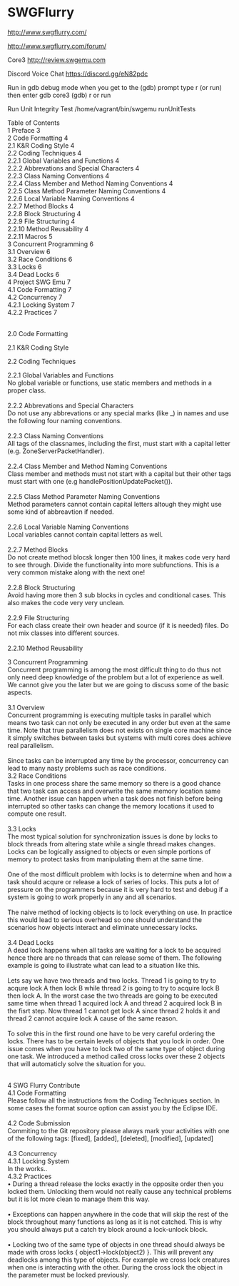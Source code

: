 # SWGFlurry
http://www.swgflurry.com/

http://www.swgflurry.com/forum/

Core3 http://review.swgemu.com

Discord Voice Chat
https://discord.gg/eN82pdc

Run in gdb debug mode
when you get to the (gdb) prompt type r (or run) then enter 
gdb core3
(gdb) r or run

Run Unit Integrity Test
/home/vagrant/bin/swgemu runUnitTests





Table of Contents<br>
1	Preface	3<br>
2	Code Formatting	4<br>
2.1	K&R Coding Style	4<br>
2.2	Coding Techniques	4<br>
2.2.1	Global Variables and Functions	4<br>
2.2.2	Abbrevations and Special Characters	4<br>
2.2.3	Class Naming Conventions	4<br>
2.2.4	Class Member and Method Naming Conventions	4<br>
2.2.5	Class Method Parameter Naming Conventions	4<br>
2.2.6	Local Variable Naming Conventions	4<br>
2.2.7	Method Blocks	4<br>
2.2.8	Block Structuring	4<br>
2.2.9	File Structuring	4<br>
2.2.10	Method Reusability	4<br>
2.2.11	Macros	5<br>
3	Concurrent Programming	6<br>
3.1	Overview	6<br>
3.2	Race Conditions	6<br>
3.3	Locks	6<br>
3.4	Dead Locks	6<br>
4	Project SWG Emu	7<br>
4.1	Code Formatting	7<br>
4.2	Concurrency	7<br>
4.2.1	Locking System	7<br>
4.2.2	Practices	7<br><br>

2.0	Code Formatting<br>

2.1	K&R Coding Style<br>

2.2	Coding Techniques<br>

2.2.1	Global Variables and Functions<br>
No global variable or functions, use static members and methods in a proper class.<br><br>
2.2.2	Abbrevations and Special Characters<br>
Do not use any abbrevations or any special marks (like _) in names and use the following four naming conventions.<br><br>
2.2.3	Class Naming Conventions<br>
All tags of the classnames, including the first, must start with a capital letter (e.g. ZoneServerPacketHandler).<br><br>
2.2.4	Class Member and Method Naming Conventions<br>
Class member and methods must not start with a capital but their other tags must start with one (e.g handlePositionUpdatePacket()).<br><br>
2.2.5	Class Method Parameter Naming Conventions<br>
Method parameters cannot contain capital letters altough they might use some kind of abbreavtion if needed.<br><br>
2.2.6	Local Variable Naming Conventions<br>
Local variables cannot contain capital letters as well.<br><br>
2.2.7	Method Blocks<br>
Do not create method blocsk longer then 100 lines, it makes code very hard to see through. Divide the functionality into more subfunctions. This is a very common mistake along with the next one!<br><br>
2.2.8	Block Structuring<br>
Avoid having more then 3 sub blocks in cycles and conditional cases. This also makes the code very very unclean.<br><br>
2.2.9	File Structuring<br>
For each class create their own header and source (if it is needed) files. Do not mix classes into different sources.<br><br>
2.2.10	Method Reusability<br>





3	Concurrent Programming<br>
Concurrent programming is among the most difficult thing to do thus not only need deep knowledge of the problem but a lot of experience as well. We cannot give you the later but we are going to discuss some of the basic aspects.<br><br>
3.1	Overview<br>
Concurrent programming is executing multiple tasks in parallel which means two task can not only be executed in any order but even at the same time. Note that true parallelism does not exists on single core machine since it simply switches between tasks but systems with multi cores does achieve real parallelism.<br> <br>
Since tasks can be interrupted any time by the processor, concurrency can lead to many nasty problems such as race conditions.  <br>
3.2	Race Conditions<br>
Tasks in one process share the same memory so there is a good chance that two task can access and overwrite the same memory location same time. Another issue can happen when a task does not finish before being interrupted so other tasks can change the memory locations it used to compute one result. <br><br>
3.3	Locks<br>
The most typical solution for synchronization issues is done by locks to block threads from altering state while a single thread makes changes.  Locks can be logically assigned to objects or even simple portions of memory to protect tasks from manipulating them at the same time.<br><br>
One of the most difficult problem with locks is to determine when and how a task should acqure or release a lock of series of locks.  This puts a lot of pressure on the programmers because it is very hard to test and debug if a system is going to work properly in any and all scenarios.<br><br>
The naive method of locking objects is to lock everything on use. In practice this would lead to serious overhead so one should understand the scenarios how objects interact and eliminate unnecessary locks.<br><br>
3.4	Dead Locks<br>
A dead lock happens when all tasks are waiting for a lock to be acquired hence there are no threads that can release some of them. The following example is going to illustrate  what can lead to a situation like this.<br><br>
Lets say we have two threads and two locks. Thread 1 is going to try to acqure lock A then lock B while thread 2 is going to try to acquire lock B then lock A. In the worst case the two threads are going to be executed same time when thread 1 acquired lock A  and thread 2 acquired lock B in the fisrt step. Now thread 1 cannot get lock A since thread 2 holds it and thread 2 cannot acquire lock A cause of the same reason.<br><br>
To solve this in the first round one have to be very careful ordering the locks. There has to be certain levels of objects that you lock in order.  One issue comes when you have to lock two of the same type of object during one task.  We introduced a method called cross locks over these 2 objects that will automaticly solve the situation for you.<br><br>

4	SWG Flurry Contribute<br>
4.1	Code Formatting<br>
Please follow all the instructions from the Coding Techniques section. In some cases the format source option can assist you by the Eclipse IDE.<br><br>
4.2	Code Submission<br>
Commiting to the Git repository please always mark your activities with one of the following tags: [fixed], [added], [deleted], [modified], [updated]<br><br>
4.3	Concurrency<br>
4.3.1	Locking System<br>
In the works..<br>
4.3.2	Practices<br>
•	During a thread release the locks exactly in the opposite order then you locked them.  Unlocking them would not really cause any technical problems but it is lot more clean to manage them this way.<br><br>
•	Exceptions can happen anywhere in the code that will skip the rest of the block throughout many functions as long as it is not catched. This is why you should always put a catch try block around a lock-unlock block.<br><br>
•	Locking two of the same type of objects in one thread should always be made with cross locks { object1->lock(object2) }. This will prevent any deadlocks among this type of objects.  For example we cross lock creatures when one is interacting with the other. During the cross lock the object in the parameter must be locked previously.<br><br>
